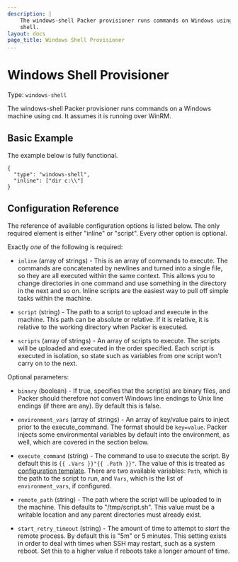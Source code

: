 ```yaml
---
description: |
    The windows-shell Packer provisioner runs commands on Windows using the cmd
    shell.
layout: docs
page_title: Windows Shell Provisioner
...
```


# Windows Shell Provisioner

Type: `windows-shell`

The windows-shell Packer provisioner runs commands on a Windows machine using
`cmd`. It assumes it is running over WinRM.

## Basic Example

The example below is fully functional.

``` {.javascript}
{
  "type": "windows-shell",
  "inline": ["dir c:\\"]
}
```

## Configuration Reference

The reference of available configuration options is listed below. The only
required element is either "inline" or "script". Every other option is optional.

Exactly *one* of the following is required:

-   `inline` (array of strings) - This is an array of commands to execute. The
    commands are concatenated by newlines and turned into a single file, so they
    are all executed within the same context. This allows you to change
    directories in one command and use something in the directory in the next
    and so on. Inline scripts are the easiest way to pull off simple tasks
    within the machine.

-   `script` (string) - The path to a script to upload and execute in
    the machine. This path can be absolute or relative. If it is relative, it is
    relative to the working directory when Packer is executed.

-   `scripts` (array of strings) - An array of scripts to execute. The scripts
    will be uploaded and executed in the order specified. Each script is
    executed in isolation, so state such as variables from one script won't
    carry on to the next.

Optional parameters:

-   `binary` (boolean) - If true, specifies that the script(s) are binary files,
    and Packer should therefore not convert Windows line endings to Unix line
    endings (if there are any). By default this is false.

-   `environment_vars` (array of strings) - An array of key/value pairs to
    inject prior to the execute\_command. The format should be `key=value`.
    Packer injects some environmental variables by default into the environment,
    as well, which are covered in the section below.

-   `execute_command` (string) - The command to use to execute the script. By
    default this is `{{ .Vars }}"{{ .Path }}"`. The value of this is treated as
    [configuration template](/docs/templates/configuration-templates.html).
    There are two available variables: `Path`, which is the path to the script
    to run, and `Vars`, which is the list of `environment_vars`, if configured.

-   `remote_path` (string) - The path where the script will be uploaded to in
    the machine. This defaults to "/tmp/script.sh". This value must be a
    writable location and any parent directories must already exist.

-   `start_retry_timeout` (string) - The amount of time to attempt to *start*
    the remote process. By default this is "5m" or 5 minutes. This setting
    exists in order to deal with times when SSH may restart, such as a
    system reboot. Set this to a higher value if reboots take a longer amount
    of time.
